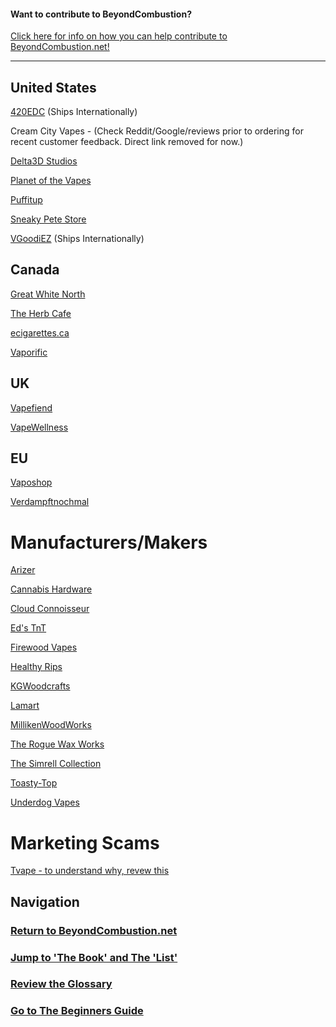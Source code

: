 #### Want to contribute to BeyondCombustion?

[Click here for info on how you can help contribute to BeyondCombustion.net!](https://BeyondCombustion.net/How-To-Contribute/)

---

## United States

[420EDC](https://www.beyondcombustion.net/Businesses/Retailers/United%20States/420EDC) (Ships Internationally)

Cream City Vapes - (Check Reddit/Google/reviews prior to ordering for recent customer feedback. Direct link removed for now.)

[Delta3D Studios](https://delta3dstudios.com)

[Planet of the Vapes](https://planetofthevapes.com)

[Puffitup](https://puffitup.com)

[Sneaky Pete Store](https://sneakypetestore.com)

[VGoodiEZ](https://www.beyondcombustion.net/Businesses/Retailers/United%20States/VGoodiEZ/) (Ships Internationally)


## Canada

[Great White North](https://vapenorth.ca)

[The Herb Cafe](https://theherbcafe.com)

[ecigarettes.ca](https://ecigarettes.ca/collections/dynavap)

[Vaporific](https://vaporific.ca/)


## UK

[Vapefiend](https://vapefiend.co.uk)

[VapeWellness](https://vapewellness.co.uk)

## EU

[Vaposhop](https://vaposhop.com)

[Verdampftnochmal](https://verdampftnochmal.de/)



# Manufacturers/Makers

[Arizer](https://www.beyondcombustion.net/Businesses/Manufacturers%20%26%20Makers/Arizer/)

[Cannabis Hardware](https://www.beyondcombustion.net/Businesses/Manufacturers%20%26%20Makers/Cannabis%20Hardware/)

[Cloud Connoisseur](https://www.beyondcombustion.net/Businesses/Manufacturers%20%26%20Makers/Cloud%20Connoisseur/)

[Ed's TnT](https://www.beyondcombustion.net/Businesses/Manufacturers%20%26%20Makers/Ed's%20TnT/)

[Firewood Vapes](https://firewoodvapes.com)

[Healthy Rips](https://healthyrips.com)

[KGWoodcrafts](https://www.kgwoodcrafts.com)

[Lamart](https://lamart.ch)

[MillikenWoodWorks](https://www.beyondcombustion.net/Businesses/Manufacturers%20%26%20Makers/MillikenWoodWorks/)

[The Rogue Wax Works](https://theroguewaxworks.com)

[The Simrell Collection](https://simrellcollection.com/)

[Toasty-Top](https://toasty-top.com)

[Underdog Vapes](https://www.underdogvapes.com)

# Marketing Scams

[Tvape - to understand why, revew this](https://BeyondCombustion.net/TVape-Zeus-Utillian-Marketing-Manipulation/)

## Navigation

### [Return to BeyondCombustion.net](https://www.beyondcombustion.net/)

### [Jump to 'The Book' and The 'List'](https://www.beyondcombustion.net/The-Book-fka-The-Consensus/)

### [Review the Glossary](https://BeyondCombustion.net/Glossary/)

### [Go to The Beginners Guide](https://BeyondCombustion.net/Beginners-Start-Here/)
